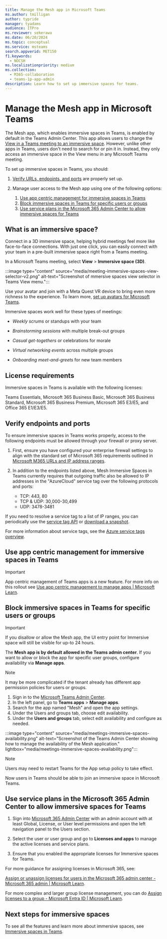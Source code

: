 ```yaml
---
title: Manage the Mesh app in Microsoft Teams
ms.author: tmilligan
author: typride
manager: tyadams
audience: ITPro
ms.reviewer: sekerawa
ms.date: 06/20/2024
ms.topic: conceptual
ms.service: msteams
search.appverid: MET150
f1.keywords: 
  - NOCSH
ms.localizationpriority: medium
ms.collection: 
  - M365-collaboration
  - teams-1p-app-admin
description: Learn how to set up immersive spaces for teams.
---
```



# Manage the Mesh app in Microsoft Teams

The Mesh app, which enables immersive spaces in Teams, is enabled by default in the Teams Admin Center. This app allows users to change the [View in a Teams meeting to an immersive space](https://support.microsoft.com/en-us/office/get-started-with-immersive-spaces-in-microsoft-teams-4a6182f8-0f43-4c24-bb66-ef229fa221d8). However, unlike other apps in Teams, users don't need to search for or pin it in. Instead, they only access an immersive space in the View menu in any Microsoft Teams meeting.

To set up immersive spaces in Teams, you should:

1. [Verify URLs, endpoints, and ports](#verify-endpoints-and-ports) are properly set up.

1. Manage user access to the Mesh app using one of the following options:
    1. [Use app centric management for immersive spaces in Teams](#use-app-centric-management-for-immersive-spaces-in-teams)
    1. [Block immersive spaces in Teams for specific users or groups](#block-immersive-spaces-in-teams-for-specific-users-or-groups)
    1. [Use service plans in the Microsoft 365 Admin Center to allow immersive spaces for Teams](#use-service-plans-in-the-microsoft-365-admin-center-to-allow-immersive-spaces-for-teams)

## What is an immersive space?

Connect in a 3D immersive space, helping hybrid meetings feel more like face-to-face connections. With just one click, you can easily connect with your team in a pre-built immersive space right from a Teams meeting.

In a Microsoft Teams meeting, select **View** > **Immersive space (3D)**.

:::image type="content" source="media/meeting-immersive-spaces-view-selector-v2.png" alt-text="Screenshot of mmersive spaces view selector in Teams View menu.":::

Use your avatar and join with a Meta Quest VR device to bring even more richness to the experience.  To learn more, [set up avatars for Microsoft Teams](meeting-avatars.md).

Immersive spaces work well for these types of meetings:

- *Weekly scrums* or standups with your team

- *Brainstorming sessions* with multiple break-out groups

- *Casual get-togethers* or celebrations for morale

- *Virtual networking events* across multiple groups

- *Onboarding meet-and-greets* for new team members

## License requirements

Immersive spaces in Teams is available with the following licenses:

Teams Essentials, Microsoft 365 Business Basic, Microsoft 365 Business Standard, Microsoft 365 Business Premium, Microsoft 365 E3/E5, and Office 365 E1/E3/E5.

## Verify endpoints and ports

To ensure immersive spaces in Teams works properly, access to the following endpoints must be allowed through your firewall or proxy server.

1. First, ensure you have configured your enterprise firewall settings to align with the standard set of Microsoft 365 requirements outlined in [Microsoft M365 URLs and IP address ranges](/microsoft-365/enterprise/urls-and-ip-address-ranges?view=o365-worldwide&preserve-view=true).

1. In addition to the endpoints listed above, Mesh Immersive Spaces in Teams currently requires that outgoing traffic also be allowed to IP addresses in the "AzureCloud" service tag over the following protocols and ports:

    - TCP: 443, 80
    - TCP & UDP: 30,000-30,499
    - UDP: 3478-3481

If you need to resolve a service tag to a list of IP ranges, you can periodically use the [service tag API][service-tag-api] or [download a snapshot][service-tag-download].

For more information about service tags, see the [Azure service tags overview][service-tag].

## Use app centric management for immersive spaces in Teams

> [!IMPORTANT]
> App centric management of Teams apps is a new feature. For more info on this rollout see [Use app centric management to manage apps | Microsoft Learn](app-centric-management.md).

## Block immersive spaces in Teams for specific users or groups

> [!IMPORTANT]
> If you disallow or allow the Mesh app, the UI entry point for Immersive space will still be visible for up-to 24 hours.

The **Mesh app is by default allowed in the Teams admin center**. If you want to allow or block the app for specific user groups, configure availability via **Manage apps**.

> [!NOTE]
> It may be more complicated if the tenant already has different app permission policies for users or groups.

1. Sign in to the [Microsoft Teams Admin Center](https://admin.teams.microsoft.com/).
1. In the left panel, go to **Teams apps** > **Manage apps**.
1. Search for the app named "Mesh" and open the app settings.
1. Under the Users and groups tab, choose edit availability.
1. Under the **Users and groups** tab, select edit availability and configure as needed.

:::image type="content" source="media/meetings-immersive-spaces-availability.png" alt-text="Screenshot of the Teams Admin Center showing how to manage the availability of the Mesh application." lightbox="media/meetings-immersive-spaces-availability.png":::

> [!NOTE]
> Users may need to restart Teams for the App setup policy to take effect.

Now users in Teams should be able to join an immersive space in Microsoft Teams.

## Use service plans in the Microsoft 365 Admin Center to allow immersive spaces for Teams

1. Sign into [Microsoft 365 Admin Center](https://admin.microsoft.com/) with an admin account with at least Global, License, or User level permissions and open the left navigation panel to the Users section.

1. Select the user or user group and go to **Licenses and apps** to manage the active licenses and service plans.

1. Ensure that you enabled the appropriate licenses for Immersive spaces for Teams.

For more guidance for assigning licenses in Microsoft 365, see:

[Assign or unassign licenses for users in the Microsoft 365 admin center - Microsoft 365 admin | Microsoft Learn](/microsoft-365/admin/manage/assign-licenses-to-users).

For more complex and larger group license management, you can do [Assign licenses to a group - Microsoft Entra ID | Microsoft Learn](/entra/identity/users/licensing-groups-assign).

## Next steps for immersive spaces

To see all the features and learn more about immersive spaces, see [Immersive spaces in Teams](https://aka.ms/immersivespacesdocs).

[service-tag]: /azure/virtual-network/service-tags-overview
[service-tag-api]: /azure/virtual-network/service-tags-overview#use-the-service-tag-discovery-api
[service-tag-download]: /azure/virtual-network/service-tags-overview#discover-service-tags-by-using-downloadable-json-files
